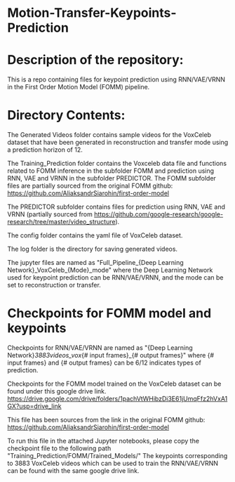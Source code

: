 # Motion-Transfer-Keypoints-Prediction

# Description of the repository:
This is a repo containing files for keypoint prediction using RNN/VAE/VRNN in the First Order Motion Model (FOMM) pipeline. 

# Directory Contents:
The Generated Videos folder contains sample videos for the VoxCeleb dataset that have been generated in reconstruction and transfer mode using a prediction horizon of 12.

The Training_Prediction folder contains the Voxceleb data file and functions related to FOMM inference in the subfolder FOMM and prediction using RNN, VAE and VRNN in the subfolder PREDICTOR.
The FOMM subfolder files are partially sourced from the original FOMM github:
https://github.com/AliaksandrSiarohin/first-order-model

The PREDICTOR subfolder contains files for prediction using RNN, VAE and VRNN (partially sourced from https://github.com/google-research/google-research/tree/master/video_structure).

The config folder contains the yaml file of VoxCeleb dataset.

The log folder is the directory for saving generated videos.

The jupyter files are named as "Full_Pipeline_{Deep Learning Network}\_VoxCeleb\_{Mode}_mode" where the Deep Learning Network used for keypoint prediction can be RNN/VAE/VRNN, and the mode can be set to reconstruction or transfer.

# Checkpoints for FOMM model and keypoints 
Checkpoints for RNN/VAE/VRNN are named as "{Deep Learning Network}_3883videos_vox_{# input frames}_{# output frames}" where {# input frames} and {# output frames} can be 6/12 indicates types of prediction.

Checkpoints for the FOMM model trained on the VoxCeleb dataset can be found under this google drive link. 
https://drive.google.com/drive/folders/1pachVtWHibzDi3E61jUmqFfz2hVxA1GX?usp=drive_link

This file has been sources from the link in the original FOMM github:
https://github.com/AliaksandrSiarohin/first-order-model

To run this file in the attached Jupyter notebooks, please copy the checkpoint file to the following path "Training_Prediction/FOMM/Trained_Models/" 
The keypoints corresponding to 3883 VoxCeleb videos which can be used to train the RNN/VAE/VRNN can be found with the same google drive link.
